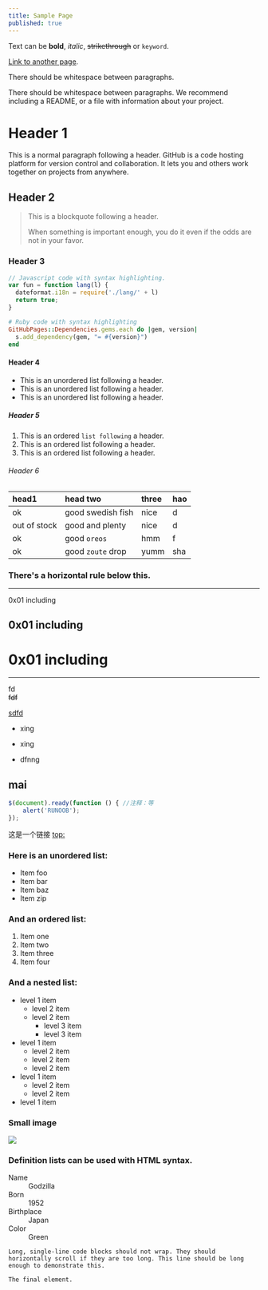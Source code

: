 ```yaml
---
title: Sample Page
published: true
---
```


Text can be **bold**, _italic_, ~~strikethrough~~ or `keyword`.

[Link to another page](another-page).

There should be whitespace between paragraphs.

There should be whitespace between paragraphs. We recommend including a README, or a file with information about your project.

# [](#header-1)Header 1

This is a normal paragraph following a header. GitHub is a code hosting platform for version control and collaboration. It lets you and others work together on projects from anywhere.

## [](#header-2)Header 2

> This is a blockquote following a header.
>
> When something is important enough, you do it even if the odds are not in your favor.

### [](#header-3)Header 3

```js
// Javascript code with syntax highlighting.
var fun = function lang(l) {
  dateformat.i18n = require('./lang/' + l)
  return true;
}
```

```ruby
# Ruby code with syntax highlighting
GitHubPages::Dependencies.gems.each do |gem, version|
  s.add_dependency(gem, "= #{version}")
end
```

#### [](#header-4)Header 4

*   This is an unordered list following a header.
*   This is an unordered list following a header.
*   This is an unordered list following a header.

##### [](#header-5)Header 5

1.  This is an ordered `list following` a header.
2.  This is an ordered list following a header.
3.  This is an ordered list following a header.

###### [](#header-6)Header 6

| head1        | head two          | three |hao|
|:-------------|:------------------|:------|:---|
| ok           | good swedish fish | nice  |d|
| out of stock | good and plenty   | nice  |d|
| ok           | good `oreos`      | hmm   |f|
| ok           | good `zoute` drop | yumm  |sha|

### There's a horizontal rule below this.

---
0x01 including

0x01 including
---
0x01 including
===

* * *
fd   
~~fdf~~   

<u>sdfd</u>  

- xing
+ xing
* dfnng

**mai**
---

```js
$(document).ready(function () { //注释：等
    alert('RUNOOB');
});
```


这是一个链接 [top:](https://www.runoob.com)


### Here is an unordered list:

*   Item foo
*   Item bar
*   Item baz
*   Item zip

### And an ordered list:

1.  Item one
1.  Item two
1.  Item three
1.  Item four

### And a nested list:

- level 1 item
  - level 2 item
  - level 2 item
    - level 3 item
    - level 3 item
- level 1 item
  - level 2 item
  - level 2 item
  - level 2 item
- level 1 item
  - level 2 item
  - level 2 item
- level 1 item

### Small image
![](http://static.runoob.com/images/runoob-logo.png)




### Definition lists can be used with HTML syntax.

<dl>
<dt>Name</dt>
<dd>Godzilla</dd>
<dt>Born</dt>
<dd>1952</dd>
<dt>Birthplace</dt>
<dd>Japan</dd>
<dt>Color</dt>
<dd>Green</dd>
</dl>

    Long, single-line code blocks should not wrap. They should horizontally scroll if they are too long. This line should be long enough to demonstrate this.


```
The final element.
```
